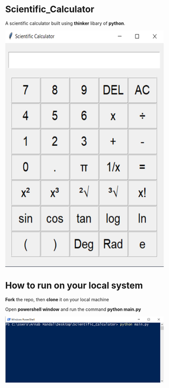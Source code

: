 # Scientific_Calculator
A scientific calculator built using <b>thinker</b> libary of <b>python</b>.

<p align="center">
	<img src="calculator.png" height="750">
</p>


# How to run on your local system
<b>Fork</b> the repo, then <b>clone</b> it on your local machine

Open <b>powershell window</b> and run the command <b>python main.py</b>

<p align="center">
	<img src="powershell.png">
</p>